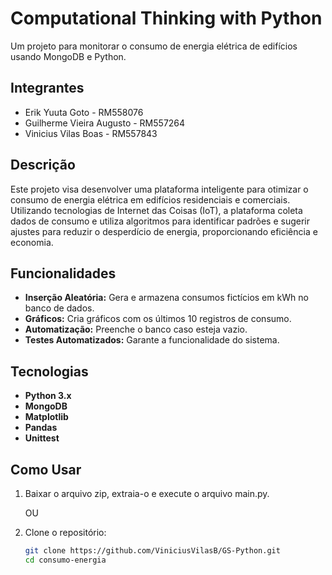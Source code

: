 # Computational Thinking with Python

Um projeto para monitorar o consumo de energia elétrica de edifícios usando MongoDB e Python.

## Integrantes

- Erik Yuuta Goto - RM558076
- Guilherme Vieira Augusto - RM557264
- Vinicius Vilas Boas - RM557843

## Descrição

Este projeto visa desenvolver uma plataforma inteligente para otimizar o consumo de energia elétrica em edifícios residenciais e comerciais. Utilizando tecnologias de Internet das Coisas (IoT), a plataforma coleta dados de consumo e utiliza algoritmos para identificar padrões e sugerir ajustes para reduzir o desperdício de energia, proporcionando eficiência e economia.

## Funcionalidades

- **Inserção Aleatória:** Gera e armazena consumos fictícios em kWh no banco de dados.
- **Gráficos:** Cria gráficos com os últimos 10 registros de consumo.
- **Automatização:** Preenche o banco caso esteja vazio.
- **Testes Automatizados:** Garante a funcionalidade do sistema.

## Tecnologias

- **Python 3.x**
- **MongoDB**
- **Matplotlib**
- **Pandas**
- **Unittest**

## Como Usar

1. Baixar o arquivo zip, extraia-o e execute o arquivo main.py.

    OU

2. Clone o repositório:
   ```bash
   git clone https://github.com/ViniciusVilasB/GS-Python.git
   cd consumo-energia

